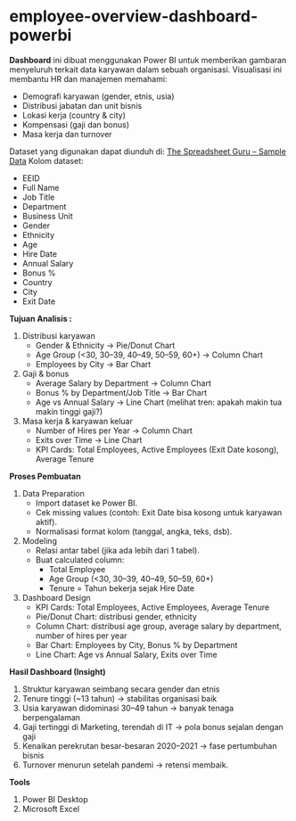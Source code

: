 # employee-overview-dashboard-powerbi

**Dashboard** ini dibuat menggunakan Power BI untuk memberikan gambaran menyeluruh terkait data karyawan dalam sebuah organisasi. Visualisasi ini membantu HR dan manajemen memahami:
- Demografi karyawan (gender, etnis, usia)
- Distribusi jabatan dan unit bisnis
- Lokasi kerja (country & city)
- Kompensasi (gaji dan bonus)
- Masa kerja dan turnover

Dataset yang digunakan dapat diunduh di: [The Spreadsheet Guru – Sample Data](https://www.thespreadsheetguru.com/sample-data/)
Kolom dataset:
- EEID
- Full Name
- Job Title
- Department
- Business Unit
- Gender
- Ethnicity
- Age
- Hire Date
- Annual Salary
- Bonus %
- Country
- City
- Exit Date

**Tujuan Analisis :**
1. Distribusi karyawan
   - Gender & Ethnicity → Pie/Donut Chart
   - Age Group (<30, 30–39, 40–49, 50–59, 60+) → Column Chart
   - Employees by City → Bar Chart
2. Gaji & bonus
   - Average Salary by Department → Column Chart
   - Bonus % by Department/Job Title → Bar Chart
   - Age vs Annual Salary → Line Chart (melihat tren: apakah makin tua makin tinggi gaji?)
3. Masa kerja & karyawan keluar
   - Number of Hires per Year → Column Chart
   - Exits over Time → Line Chart
   - KPI Cards: Total Employees, Active Employees (Exit Date kosong), Average Tenure

**Proses Pembuatan**

1. Data Preparation
   - Import dataset ke Power BI.
   - Cek missing values (contoh: Exit Date bisa kosong untuk karyawan aktif).
   - Normalisasi format kolom (tanggal, angka, teks, dsb).
2. Modeling
   - Relasi antar tabel (jika ada lebih dari 1 tabel).
   - Buat calculated column:
     * Total Employee
     * Age Group (<30, 30–39, 40–49, 50–59, 60+)
     * Tenure = Tahun bekerja sejak Hire Date
3. Dashboard Design
   - KPI Cards: Total Employees, Active Employees, Average Tenure
   - Pie/Donut Chart: distribusi gender, ethnicity
   - Column Chart: distribusi age group, average salary by department, number of hires per year
   - Bar Chart: Employees by City, Bonus % by Department
   - Line Chart: Age vs Annual Salary, Exits over Time

**Hasil Dashboard (Insight)**
1. Struktur karyawan seimbang secara gender dan etnis
2. Tenure tinggi (~13 tahun) → stabilitas organisasi baik
3. Usia karyawan didominasi 30–49 tahun → banyak tenaga berpengalaman
4. Gaji tertinggi di Marketing, terendah di IT → pola bonus sejalan dengan gaji
5. Kenaikan perekrutan besar-besaran 2020–2021 → fase pertumbuhan bisnis
6. Turnover menurun setelah pandemi → retensi membaik.

**Tools**
1. Power BI Desktop
2. Microsoft Excel

